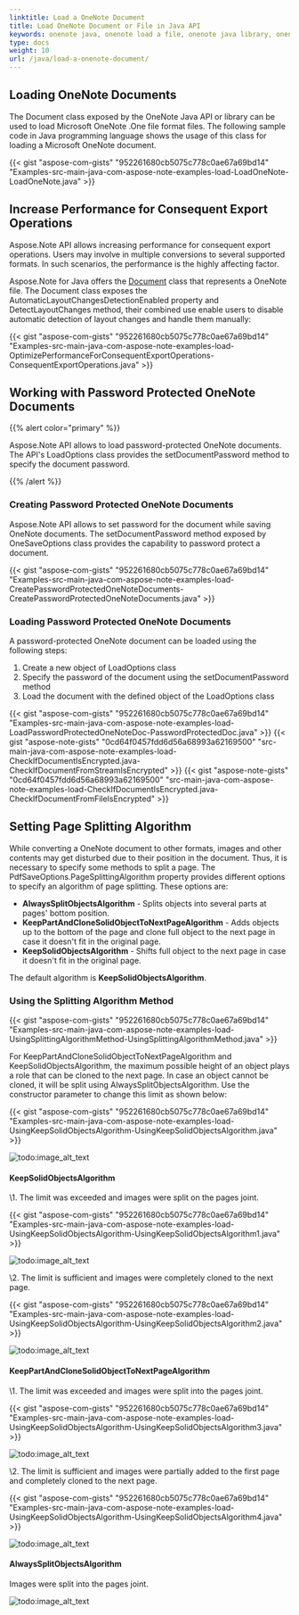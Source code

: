 ```yaml
---
linktitle: Load a OneNote Document
title: Load OneNote Document or File in Java API
keywords: onenote java, onenote load a file, onenote java library, onenote api java
type: docs
weight: 10
url: /java/load-a-onenote-document/
---
```



## **Loading OneNote Documents**
The Document class exposed by the OneNote Java API or library can be used to load Microsoft OneNote .One file format files. The following sample code in Java programming language shows the usage of this class for loading a Microsoft OneNote document.

{{< gist "aspose-com-gists" "952261680cb5075c778c0ae67a69bd14" "Examples-src-main-java-com-aspose-note-examples-load-LoadOneNote-LoadOneNote.java" >}}
## **Increase Performance for Consequent Export Operations**
Aspose.Note API allows increasing performance for consequent export operations. Users may involve in multiple conversions to several supported formats. In such scenarios, the performance is the highly affecting factor.

Aspose.Note for Java offers the [Document](https://apireference.aspose.com/note/java/com.aspose.note/Document) class that represents a OneNote file. The Document class exposes the AutomaticLayoutChangesDetectionEnabled property and DetectLayoutChanges method, their combined use enable users to disable automatic detection of layout changes and handle them manually:

{{< gist "aspose-com-gists" "952261680cb5075c778c0ae67a69bd14" "Examples-src-main-java-com-aspose-note-examples-load-OptimizePerformanceForConsequentExportOperations-ConsequentExportOperations.java" >}}
## **Working with Password Protected OneNote Documents**
{{% alert color="primary" %}} 

Aspose.Note API allows to load password-protected OneNote documents. The API's LoadOptions class provides the setDocumentPassword method to specify the document password.

{{% /alert %}} 
### **Creating Password Protected OneNote Documents**
Aspose.Note API allows to set password for the document while saving OneNote documents. The setDocumentPassword method exposed by OneSaveOptions class provides the capability to password protect a document.

{{< gist "aspose-com-gists" "952261680cb5075c778c0ae67a69bd14" "Examples-src-main-java-com-aspose-note-examples-load-CreatePasswordProtectedOneNoteDocuments-CreatePasswordProtectedOneNoteDocuments.java" >}}


### **Loading Password Protected OneNote Documents**
A password-protected OneNote document can be loaded using the following steps:

1. Create a new object of LoadOptions class
1. Specify the password of the document using the setDocumentPassword method
1. Load the document with the defined object of the LoadOptions class

{{< gist "aspose-com-gists" "952261680cb5075c778c0ae67a69bd14" "Examples-src-main-java-com-aspose-note-examples-load-LoadPasswordProtectedOneNoteDoc-PasswordProtectedDoc.java" >}}
{{< gist "aspose-note-gists" "0cd64f0457fdd6d56a68993a62169500" "src-main-java-com-aspose-note-examples-load-CheckIfDocumentIsEncrypted.java-CheckIfDocumentFromStreamIsEncrypted" >}}
{{< gist "aspose-note-gists" "0cd64f0457fdd6d56a68993a62169500" "src-main-java-com-aspose-note-examples-load-CheckIfDocumentIsEncrypted.java-CheckIfDocumentFromFileIsEncrypted" >}}
## **Setting Page Splitting Algorithm**
While converting a OneNote document to other formats, images and other contents may get disturbed due to their position in the document. Thus, it is necessary to specify some methods to split a page. The PdfSaveOptions.PageSplittingAlgorithm property provides different options to specify an algorithm of page splitting. These options are:

- **AlwaysSplitObjectsAlgorithm** - Splits objects into several parts at pages' bottom position.
- **KeepPartAndCloneSolidObjectToNextPageAlgorithm** - Adds objects up to the bottom of the page and clone full object to the next page in case it doesn't fit in the original page.
- **KeepSolidObjectsAlgorithm** - Shifts full object to the next page in case it doesn't fit in the original page.

The default algorithm is **KeepSolidObjectsAlgorithm**.
### **Using the Splitting Algorithm Method**
{{< gist "aspose-com-gists" "952261680cb5075c778c0ae67a69bd14" "Examples-src-main-java-com-aspose-note-examples-load-UsingSplittingAlgorithmMethod-UsingSplittingAlgorithmMethod.java" >}}


For KeepPartAndCloneSolidObjectToNextPageAlgorithm and KeepSolidObjectsAlgorithm, the maximum possible height of an object plays a role that can be cloned to the next page. In case an object cannot be cloned, it will be split using AlwaysSplitObjectsAlgorithm. Use the constructor parameter to change this limit as shown below:

{{< gist "aspose-com-gists" "952261680cb5075c778c0ae67a69bd14" "Examples-src-main-java-com-aspose-note-examples-load-UsingKeepSolidObjectsAlgorithm-UsingKeepSolidObjectsAlgorithm.java" >}}

![todo:image_alt_text](load-a-onenote-document_1.png)
#### **KeepSolidObjectsAlgorithm**
\1. The limit was exceeded and images were split on the pages joint.

{{< gist "aspose-com-gists" "952261680cb5075c778c0ae67a69bd14" "Examples-src-main-java-com-aspose-note-examples-load-UsingKeepSolidObjectsAlgorithm-UsingKeepSolidObjectsAlgorithm1.java" >}}

![todo:image_alt_text](load-a-onenote-document_2.png)


\2. The limit is sufficient and images were completely cloned to the next page.

{{< gist "aspose-com-gists" "952261680cb5075c778c0ae67a69bd14" "Examples-src-main-java-com-aspose-note-examples-load-UsingKeepSolidObjectsAlgorithm-UsingKeepSolidObjectsAlgorithm2.java" >}}

![todo:image_alt_text](load-a-onenote-document_3.png)
#### **KeepPartAndCloneSolidObjectToNextPageAlgorithm**
\1. The limit was exceeded and images were split into the pages joint.

{{< gist "aspose-com-gists" "952261680cb5075c778c0ae67a69bd14" "Examples-src-main-java-com-aspose-note-examples-load-UsingKeepSolidObjectsAlgorithm-UsingKeepSolidObjectsAlgorithm3.java" >}}

![todo:image_alt_text](load-a-onenote-document_4.png)


\2. The limit is sufficient and images were partially added to the first page and completely cloned to the next page.

{{< gist "aspose-com-gists" "952261680cb5075c778c0ae67a69bd14" "Examples-src-main-java-com-aspose-note-examples-load-UsingKeepSolidObjectsAlgorithm-UsingKeepSolidObjectsAlgorithm4.java" >}}

![todo:image_alt_text](load-a-onenote-document_5.png)
#### **AlwaysSplitObjectsAlgorithm**
Images were split into the pages joint.

![todo:image_alt_text](load-a-onenote-document_1.png)

